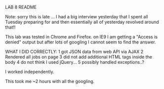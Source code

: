 LAB 8 README 

Note: sorry this is late ... I had a big interview yesterday that I spent
all Tuesday preparing for and then essentially all of yesterday revolved
around that!!

This lab was tested in Chrome and Firefox. 
on IE9 I am getting a "Access is denied" output 
but after lots of googling I cannot seem to find the answer. 

WHAT I DID CORRECTLY:
1 got JSON data from web API via AJAX
2 Rendered all jobs on page
3 did not add additional HTML tags inside the body
4 do not think I used jQuery...
5 possibly handled exceptions..?

I worked independently.

This took me ~2 hours with all the googling.
